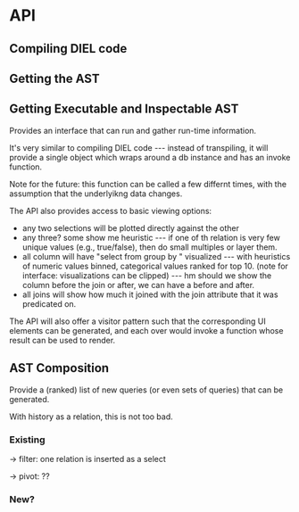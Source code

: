 # API 


## Compiling DIEL code



## Getting the AST


## Getting Executable and Inspectable AST

Provides an interface that can run and gather run-time information.

It's very similar to compiling DIEL code --- instead of transpiling, it will provide a single object which wraps around a db instance and has an invoke function.

Note for the future: this function can be called a few differnt times, with the assumption that the underlyikng data changes.

The API also provides access to basic viewing options:

* any two selections will be plotted directly against the other
* any three? some show me heuristic --- if one of th relation is very few unique values (e.g., true/false), then do small multiples or layer them.
* all column will have "select <c> from <r> group by <bin>" visualized --- with heuristics of numeric values binned, categorical values ranked for top 10. (note for interface: visualizations can be clipped) --- hm should we show the column before the join or after, we can have a before and after.
* all joins will show how much it joined with the join attribute that it was predicated on.

The API will also offer a visitor pattern such that the corresponding UI elements can be generated, and each over would invoke a function whose result can be used to render.


## AST Composition

Provide a (ranked) list of new queries (or even sets of queries) that can be generated.

With history as a relation, this is not too bad.

### Existing

-> filter: one relation is inserted as a select

-> pivot: ??

### New?

